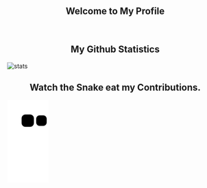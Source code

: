 <h2 align="center">Welcome to My Profile</h2>
<br>
<h2 align="center">My Github Statistics</h2>
<img alt ="stats" src="https://github-readme-stats.vercel.app/api?username=meesam4687">
<h2 align="center"> Watch the Snake eat my Contributions.</h2>
<img alt="snake eating my contribution" src="https://github.com/KushalTanna24/KushalTanna24/blob/output/github-contribution-grid-snake.svg">
